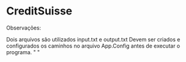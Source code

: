 # CreditSuisse

Observações:

Dois arquivos são utilizados input.txt e output.txt
Devem ser criados e configurados os caminhos no arquivo App.Config antes de executar o programa.
" <configuration>
  <appSettings>
    <add key="inputFilePath" value="E:\Projects\CreditSuisse\Data\Input\input.txt"/>
    <add key="outputFilePath" value="E:\Projects\CreditSuisse\Data\Output\output.txt"/>
  </appSettings>
  <startup>
    <supportedRuntime version="v4.0" sku=".NETFramework,Version=v4.7.2" />
  </startup>
</configuration>"
